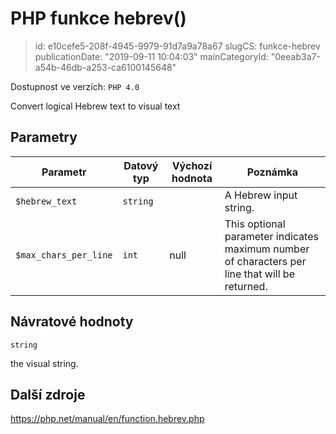 PHP funkce hebrev()
================================

> id: e10cefe5-208f-4945-9979-91d7a9a78a67
> slugCS: funkce-hebrev
> publicationDate: "2019-09-11 10:04:03"
> mainCategoryId: "0eeab3a7-a54b-46db-a253-ca6100145648"

Dostupnost ve verzích: `PHP 4.0`

Convert logical Hebrew text to visual text


Parametry
--------------

| Parametr | Datový typ | Výchozí hodnota | Poznámka |
|-----|-----|-----|-----|
| `$hebrew_text` | `string` |  | A Hebrew input string. |
| `$max_chars_per_line` | `int` | null | This optional parameter indicates maximum number of characters per line that will be returned. |


Návratové hodnoty
----------------

`string`

the visual string.

Další zdroje
------------

https://php.net/manual/en/function.hebrev.php
